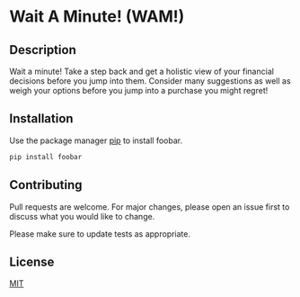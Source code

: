 # Wait A Minute! (WAM!)
## Description

Wait a minute! Take a step back and get a holistic view of your financial decisions before you jump into them. Consider many suggestions as well as weigh your options before you jump into a purchase you might regret!

## Installation

Use the package manager [pip](https://pip.pypa.io/en/stable/) to install foobar.

```bash
pip install foobar
```
## Contributing
Pull requests are welcome. For major changes, please open an issue first to discuss what you would like to change.

Please make sure to update tests as appropriate.

## License
[MIT](https://choosealicense.com/licenses/mit/)